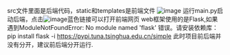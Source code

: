 src文件里面是后端代码，static和templates是前端文件
![image](https://github.com/user-attachments/assets/46a34d5d-8bec-4996-8851-1fb5ccb29429)
运行main.py启动后端，点击![image](https://github.com/user-attachments/assets/3095a757-6272-4050-8537-9cdc4bd11918)蓝色链接可以打开前端网页
web框架使用的是Flask,如果遇到ModuleNotFoundError: No module named 'flask' 错误。请安装依赖库：pip install flask  -i https://pypi.tuna.tsinghua.edu.cn/simple
此时项目前后端并没有分开，建议前后端分开运行.
